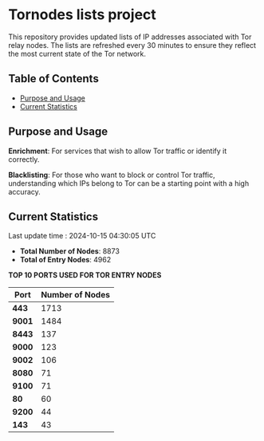 # Tornodes lists project

This repository provides updated lists of IP addresses associated with Tor relay nodes. The lists are refreshed every 30 minutes to ensure they reflect the most current state of the Tor network.

## Table of Contents

- [Purpose and Usage](#purpose-and-usage)
- [Current Statistics](#current-statistics)


## Purpose and Usage

**Enrichment**: For services that wish to allow Tor traffic or identify it correctly.

**Blacklisting**: For those who want to block or control Tor traffic, understanding which IPs belong to Tor can be a starting point with a high accuracy.

## Current Statistics

Last update time : 2024-10-15 04:30:05 UTC

- **Total Number of Nodes**: 8873
- **Total of Entry Nodes**: 4962

**TOP 10 PORTS USED FOR TOR ENTRY NODES**

| **Port** | **Number of Nodes** |
|------|-----------------|
| **443**   | 1713  |
| **9001**   | 1484  |
| **8443**   | 137  |
| **9000**   | 123  |
| **9002**   | 106  |
| **8080**   | 71  |
| **9100**   | 71  |
| **80**   | 60  |
| **9200**   | 44  |
| **143**   | 43  |

